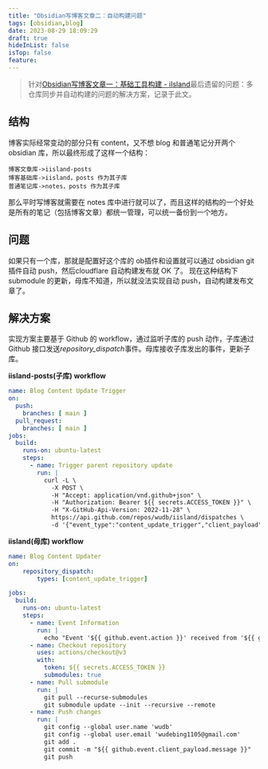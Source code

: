 ```yaml
---
title: "Obsidian写博客文章二：自动构建问题"
tags: [obsidian,blog]
date: 2023-08-29 18:09:29
draft: true
hideInList: false
isTop: false
feature:
---
```


> 针对[Obsidian写博客文章一：基础工具构建 - iIsland](https://iisland.pages.dev/posts/obsidian-write-blog-1/)最后遗留的问题：多仓库同步并自动构建的问题的解决方案，记录于此文。

## 结构
博客实际经常变动的部分只有 content，又不想 blog 和普通笔记分开两个obsidian 库，所以最终形成了这样一个结构：

	博客文章库->iisland-posts
	博客基础库->iisland，posts 作为其子库
	普通笔记库->notes，posts 作为其子库

那么平时写博客就需要在 notes 库中进行就可以了，而且这样的结构的一个好处是所有的笔记（包括博客文章）都统一管理，可以统一备份到一个地方。

## 问题
如果只有一个库，那就是配置好这个库的 ob插件和设置就可以通过 obsidian git 插件自动 push，然后cloudflare 自动构建发布就 OK 了。
现在这种结构下 submodule 的更新，母库不知道，所以就没法实现自动 push，自动构建发布文章了。

## 解决方案
实现方案主要基于 Github 的 workflow，通过监听子库的 push 动作，子库通过 Github 接口发送*repository_dispatch*事件。母库接收子库发出的事件，更新子库。

**iisland-posts(子库) workflow**
```yaml
name: Blog Content Update Trigger
on:
  push:
    branches: [ main ]
  pull_request:
    branches: [ main ]
jobs:
  build:
    runs-on: ubuntu-latest
    steps:
      - name: Trigger parent repository update 
        run: |
          curl -L \
            -X POST \
            -H "Accept: application/vnd.github+json" \
            -H "Authorization: Bearer ${{ secrets.ACCESS_TOKEN }}" \
            -H "X-GitHub-Api-Version: 2022-11-28" \
            https://api.github.com/repos/wudb/iisland/dispatches \
            -d '{"event_type":"content_update_trigger","client_payload":{"message": "${{ github.event.head_commit.message }}" }}'
```

**iisland(母库) workflow**

```yaml
name: Blog Content Updater
on: 
    repository_dispatch:
        types: [content_update_trigger]

jobs:
  build:
    runs-on: ubuntu-latest
    steps:
      - name: Event Information
        run: |
          echo "Event '${{ github.event.action }}' received from '${{ github.event.client_payload.message }}'"
      - name: Checkout repository
        uses: actions/checkout@v3
        with:
          token: ${{ secrets.ACCESS_TOKEN }}
          submodules: true
      - name: Pull submodule
        run: |
          git pull --recurse-submodules
          git submodule update --init --recursive --remote
      - name: Push changes
        run: |
          git config --global user.name 'wudb'
          git config --global user.email 'wudebing1105@gmail.com'
          git add .
          git commit -m "${{ github.event.client_payload.message }}"
          git push
```